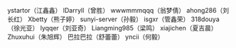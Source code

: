 ystartor（江鑫鑫）
lDarryll（曾胜）
wwwmmmqqq（翁梦倩）
ahong286（刘长红）
Xbetty（熊子婷）
sunyi-server（孙毅）
isgxr（管鑫荣）
318douya（徐光亚）
lyqqer（刘亚奇）
Liangming985（梁鸣）
xiajichen（夏吉晨）
Zhuxuhui（朱旭辉）
巴拉巴拉（舒蕾蕾）
yncii（何毅）